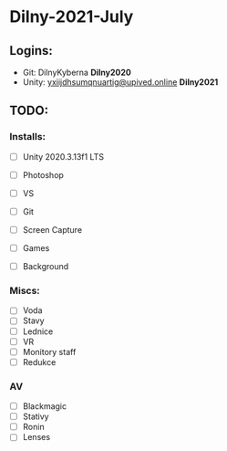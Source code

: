 # Dilny-2021-July

## Logins:
* Git: DilnyKyberna **Dilny2020**
* Unity: yxiijdhsumqnuartig@upived.online **Dilny2021**
  
## TODO:

### Installs:
* [ ] Unity 2020.3.13f1 LTS 
* [ ] Photoshop 
* [ ] VS 
* [ ] Git 
* [ ] Screen Capture 
* [ ] Games 
* [ ] Background 


### Miscs:
* [ ] Voda 
* [ ] Stavy 
* [ ] Lednice 
* [ ] VR 
* [ ] Monitory staff 
* [ ] Redukce 

### AV
* [ ] Blackmagic 
* [ ] Stativy 
* [ ] Ronin 
* [ ] Lenses 